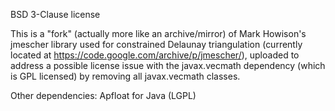 BSD 3-Clause license

This is a "fork" (actually more like an archive/mirror) of Mark Howison's jmescher library used for constrained Delaunay triangulation (currently located at https://code.google.com/archive/p/jmescher/), uploaded to address a possible license issue with the javax.vecmath dependency (which is GPL licensed) by removing all javax.vecmath classes.

Other dependencies: Apfloat for Java (LGPL)
